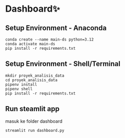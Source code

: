 # Dashboard✨

## Setup Environment - Anaconda

```
conda create --name main-ds python=3.12
conda activate main-ds
pip install -r requirements.txt
```
## Setup Environment - Shell/Terminal

```
mkdir proyek_analisis_data
cd proyek_analisis_data
pipenv install
pipenv shell
pip install -r requirements.txt
```

## Run steamlit app

masuk ke folder dashboard

```
streamlit run dashboard.py
```
